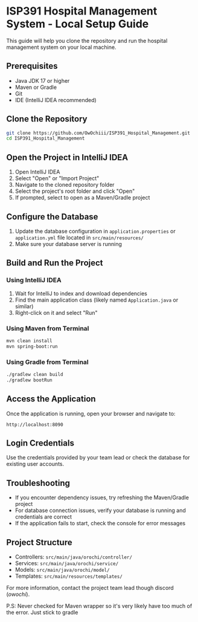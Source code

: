 # ISP391 Hospital Management System - Local Setup Guide

This guide will help you clone the repository and run the hospital management system on your local machine.

## Prerequisites

- Java JDK 17 or higher
- Maven or Gradle
- Git
- IDE (IntelliJ IDEA recommended)

## Clone the Repository

```bash
git clone https://github.com/OwOchiii/ISP391_Hospital_Management.git
cd ISP391_Hospital_Management
```


## Open the Project in IntelliJ IDEA

1. Open IntelliJ IDEA
2. Select "Open" or "Import Project"
3. Navigate to the cloned repository folder
4. Select the project's root folder and click "Open"
5. If prompted, select to open as a Maven/Gradle project

## Configure the Database

1. Update the database configuration in `application.properties` or `application.yml` file located in `src/main/resources/`
2. Make sure your database server is running

## Build and Run the Project

### Using IntelliJ IDEA

1. Wait for IntelliJ to index and download dependencies
2. Find the main application class (likely named `Application.java` or similar)
3. Right-click on it and select "Run"

### Using Maven from Terminal

```bash
mvn clean install
mvn spring-boot:run
```

### Using Gradle from Terminal

```bash
./gradlew clean build
./gradlew bootRun
```

## Access the Application

Once the application is running, open your browser and navigate to:

```
http://localhost:8090
```

## Login Credentials

Use the credentials provided by your team lead or check the database for existing user accounts.

## Troubleshooting

- If you encounter dependency issues, try refreshing the Maven/Gradle project
- For database connection issues, verify your database is running and credentials are correct
- If the application fails to start, check the console for error messages

## Project Structure

- Controllers: `src/main/java/orochi/controller/`
- Services: `src/main/java/orochi/service/`
- Models: `src/main/java/orochi/model/`
- Templates: `src/main/resources/templates/`

For more information, contact the project team lead though discord (_owochi_).

P.S: Never checked for Maven wrapper so it's very likely have too much of the error. Just stick to gradle 
